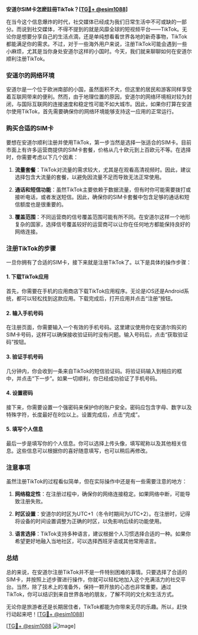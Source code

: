 **安道尔SIM卡怎麽註冊TikTok？[[TG💪+ @esim1088](https://t.me/s/esim1088)]**

在当今这个信息爆炸的时代，社交媒体已经成为我们日常生活中不可或缺的一部分。而说到社交媒体，不得不提到的就是风靡全球的短视频平台——TikTok。无论你是想要分享自己的生活点滴，还是单纯想看看世界各地的新奇事物，TikTok都能满足你的需求。不过，对于一些海外用户来说，注册TikTok可能会遇到一些小麻烦，尤其是当你身处安道尔这样的小国时。今天，我们就来聊聊如何在安道尔顺利注册TikTok。

### 安道尔的网络环境

安道尔是一个位于欧洲南部的小国，虽然面积不大，但这里的居民和游客同样享受着互联网带来的便利。然而，由于地理位置的原因，安道尔的网络环境相对较为封闭，与国际互联网的连接速度和稳定性可能不如大城市。因此，如果你打算在安道尔使用TikTok，首先需要确保你的网络环境能够支持这一应用的正常运行。

### 购买合适的SIM卡

要想在安道尔顺利注册并使用TikTok，第一步当然是选择一张适合的SIM卡。目前市面上有许多运营商提供的SIM卡套餐，价格从几十欧元到上百欧元不等。在选择时，你需要考虑以下几个因素：

1. **流量套餐**：TikTok对流量的需求较大，尤其是在观看高清视频时。因此，建议选择包含大流量的套餐，以避免因流量不足而导致无法正常使用。
   
2. **通话和短信功能**：虽然TikTok主要依赖于数据流量，但有时你可能需要拨打或接听电话，或者发送短信。因此，确保你的SIM卡套餐中包含足够的通话和短信额度也是很重要的。

3. **覆盖范围**：不同运营商的信号覆盖范围可能有所不同。在安道尔这样一个地形复杂的国家，选择信号覆盖较好的运营商可以让你在任何地方都能保持良好的网络连接。

### 注册TikTok的步骤

一旦你拥有了合适的SIM卡，接下来就是注册TikTok了。以下是具体的操作步骤：

#### 1. 下载TikTok应用

首先，你需要在手机的应用商店下载TikTok应用程序。无论是iOS还是Android系统，都可以轻松找到这款应用。下载完成后，打开应用并点击“注册”按钮。

#### 2. 输入手机号码

在注册页面，你需要输入一个有效的手机号码。这里建议使用你在安道尔购买的SIM卡号码，这样可以确保接收验证码时没有问题。输入号码后，点击“获取验证码”按钮。

#### 3. 验证手机号码

几分钟内，你会收到一条来自TikTok的短信验证码。将验证码输入到相应的框中，并点击“下一步”。如果一切顺利，你已经成功验证了手机号码。

#### 4. 设置密码

接下来，你需要设置一个强密码来保护你的账户安全。密码应包含字母、数字以及特殊字符，长度最好在8位以上。设置完成后，点击“完成”。

#### 5. 填写个人信息

最后一步是填写你的个人信息。你可以选择上传头像，填写昵称以及其他相关信息。这些信息可以根据你的喜好随意填写，也可以稍后再修改。

### 注意事项

虽然注册TikTok的过程看似简单，但在实际操作中还是有一些需要注意的地方：

1. **网络稳定性**：在注册过程中，确保你的网络连接稳定。如果网络中断，可能导致注册失败。

2. **时区设置**：安道尔的时区为UTC+1（冬令时期间为UTC+2）。在注册时，记得将设备的时间设置调整为正确的时区，以免影响后续的功能使用。

3. **语言选择**：TikTok支持多种语言，建议根据个人习惯选择合适的一种。如果你希望更好地融入当地社区，可以选择西班牙语或其他常用语言。

### 总结

总的来说，在安道尔注册TikTok并不是一件特别困难的事情。只要选择了合适的SIM卡，并按照上述步骤进行操作，你就可以轻松地加入这个充满活力的社交平台。当然，除了技术上的准备外，保持一颗开放的心态也非常重要。通过TikTok，你可以结识到来自世界各地的朋友，了解不同的文化和生活方式。

无论你是旅游者还是长期居住者，TikTok都能为你带来无尽的乐趣。所以，赶快行动起来吧！[[TG💪+ @esim1088](https://t.me/s/esim1088)]

[[TG💪+ @esim1088](https://t.me/s/esim1088) ![Image](https://i.postimg.cc/4NQfJmqS/Snipaste-2025-05-13-00-14-12.png)]